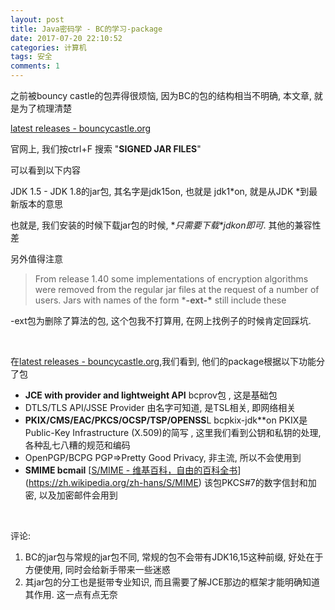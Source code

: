 ```yaml
---
layout: post
title: Java密码学 - BC的学习-package
date: 2017-07-20 22:10:52
categories: 计算机
tags: 安全 
comments: 1
---
```




﻿之前被bouncy castle的包弄得很烦恼, 因为BC的包的结构相当不明确, 本文章, 就是为了梳理清楚

[latest releases - bouncycastle.org](https://www.google.com/url?sa=t&rct=j&q=&esrc=s&source=web&cd=1&ved=0ahUKEwj565Sf7K7VAhUMW7wKHcgUBYQQFggnMAA&url=https%3A%2F%2Fwww.bouncycastle.org%2Flatest_releases.html&usg=AFQjCNGuk_xrtkIs9xGOt1eaGOjHJoDSiQ)

官网上, 我们按ctrl+F 搜索 "**SIGNED JAR FILES**"

可以看到以下内容

JDK 1.5 - JDK 1.8的jar包, 其名字是jdk15on, 也就是 jdk1*on, 就是从JDK *到最新版本的意思

也就是, 我们安装的时候下载jar包的时候, **只需要下载\**jdkon即可**. 其他的兼容性差



另外值得注意

> From release 1.40 some implementations of encryption algorithms were removed from the regular jar files at the request of a number of users. Jars with names of the form ***-ext-\*** still include these



-ext包为删除了算法的包, 这个包我不打算用, 在网上找例子的时候肯定回踩坑.

<br>

在[latest releases - bouncycastle.org](https://www.google.com/url?sa=t&rct=j&q=&esrc=s&source=web&cd=1&ved=0ahUKEwj565Sf7K7VAhUMW7wKHcgUBYQQFggnMAA&url=https%3A%2F%2Fwww.bouncycastle.org%2Flatest_releases.html&usg=AFQjCNGuk_xrtkIs9xGOt1eaGOjHJoDSiQ),我们看到, 他们的package根据以下功能分了包

- **JCE with provider and lightweight API**    bcprov包 , 这是基础包
- DTLS/TLS API/JSSE Provider   由名字可知道, 是TSL相关, 即网络相关
- **PKIX/CMS/EAC/PKCS/OCSP/TSP/OPENSS**L bcpkix-jdk**on  PKIX是 Public-Key Infrastructure (X.509)的简写 , 这里我们看到公钥和私钥的处理, 各种乱七八糟的规范和编码
- OpenPGP/BCPG   PGP=>Pretty Good Privacy, 非主流, 所以不会使用到
- **SMIME   bcmail** [[S/MIME - 维基百科，自由的百科全书](https://zh.wikipedia.org/zh-hans/S/MIME)](https://zh.wikipedia.org/zh-hans/S/MIME) 该包PKCS#7的数字信封和加密, 以及加密邮件会用到

<br>

评论:   

1. BC的jar包与常规的jar包不同,  常规的包不会带有JDK16,15这种前缀, 好处在于方便使用, 同时会给新手带来一些迷惑
2. 其jar包的分工也是挺带专业知识, 而且需要了解JCE那边的框架才能明确知道其作用. 这一点有点无奈
